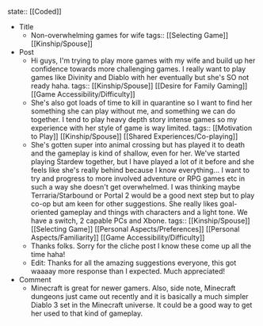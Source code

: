 state:: [[Coded]]

- Title
	- Non-overwhelming games for wife
	  tags:: [[Selecting Game]] [[Kinship/Spouse]]
- Post
	- Hi guys, I'm trying to play more games with my wife and build up her confidence towards more challenging games. I really want to play games like Divinity and Diablo with her eventually but she's SO not ready haha.
	  tags:: [[Kinship/Spouse]] [[Desire for Family Gaming]] [[Game Accessibility/Difficulty]]
	- She's also got loads of time to kill in quarantine so I want to find her something she can play without me, and something we can do together. I tend to play heavy depth story intense games so my experience with her style of game is way limited.
	  tags:: [[Motivation to Play]] [[Kinship/Spouse]] [[Shared Experiences/Co-playing]]
	- She's gotten super into animal crossing but has played it to death and the gameplay is kind of shallow, even for her. We've started playing Stardew together, but I have played a lot of it before and she feels like she's really behind because I know everything...
	  I want to try and progress to more involved adventure or RPG games etc in such a way she doesn't get overwhelmed. I was thinking maybe Terraria/Starbound or Portal 2 would be a good next step but to play co-op but am keen for other suggestions. She really likes goal-oriented gameplay and things with characters and a light tone. We have a switch, 2 capable PCs and Xbone.
	  tags:: [[Kinship/Spouse]] [[Selecting Game]] [[Personal Aspects/Preferences]] [[Personal Aspects/Familiarity]] [[Game Accessibility/Difficulty]]
	- Thanks folks. Sorry for the cliche post I know these come up all the time haha!
	- Edit: Thanks for all the amazing suggestions everyone, this got waaaay more response than I expected. Much appreciated!
- Comment
	- Minecraft is great for newer gamers. Also, side note, Minecraft dungeons just came out recently and it is basically a much simpler Diablo 3 set in the Minecraft universe. It could be a good way to get her used to that kind of gameplay.